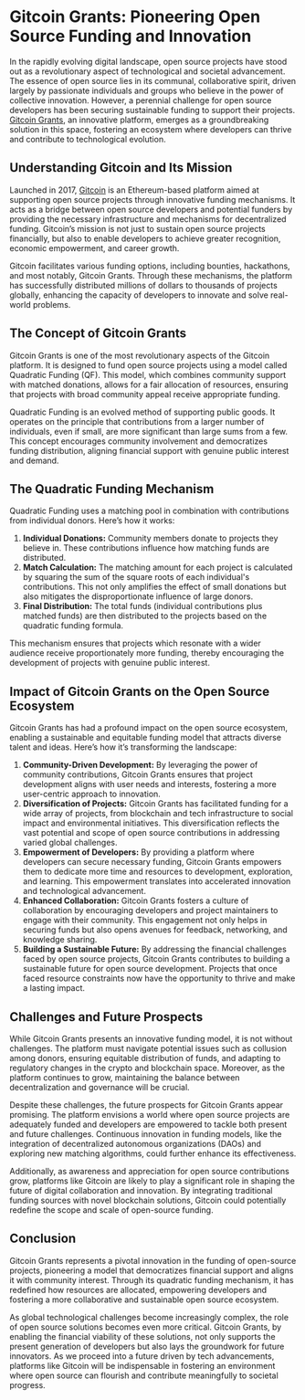 # Gitcoin Grants: Pioneering Open Source Funding and Innovation

In the rapidly evolving digital landscape, open source projects have stood out as a revolutionary aspect of technological and societal advancement. The essence of open source lies in its communal, collaborative spirit, driven largely by passionate individuals and groups who believe in the power of collective innovation. However, a perennial challenge for open source developers has been securing sustainable funding to support their projects. [Gitcoin Grants](https://gitcoin.co/grants), an innovative platform, emerges as a groundbreaking solution in this space, fostering an ecosystem where developers can thrive and contribute to technological evolution.

## Understanding Gitcoin and Its Mission

Launched in 2017, [Gitcoin](https://gitcoin.co/) is an Ethereum-based platform aimed at supporting open source projects through innovative funding mechanisms. It acts as a bridge between open source developers and potential funders by providing the necessary infrastructure and mechanisms for decentralized funding. Gitcoin’s mission is not just to sustain open source projects financially, but also to enable developers to achieve greater recognition, economic empowerment, and career growth.

Gitcoin facilitates various funding options, including bounties, hackathons, and most notably, Gitcoin Grants. Through these mechanisms, the platform has successfully distributed millions of dollars to thousands of projects globally, enhancing the capacity of developers to innovate and solve real-world problems.

## The Concept of Gitcoin Grants

Gitcoin Grants is one of the most revolutionary aspects of the Gitcoin platform. It is designed to fund open source projects using a model called Quadratic Funding (QF). This model, which combines community support with matched donations, allows for a fair allocation of resources, ensuring that projects with broad community appeal receive appropriate funding.

Quadratic Funding is an evolved method of supporting public goods. It operates on the principle that contributions from a larger number of individuals, even if small, are more significant than large sums from a few. This concept encourages community involvement and democratizes funding distribution, aligning financial support with genuine public interest and demand.

## The Quadratic Funding Mechanism

Quadratic Funding uses a matching pool in combination with contributions from individual donors. Here’s how it works:

1. **Individual Donations:** Community members donate to projects they believe in. These contributions influence how matching funds are distributed.
2. **Match Calculation:** The matching amount for each project is calculated by squaring the sum of the square roots of each individual's contributions. This not only amplifies the effect of small donations but also mitigates the disproportionate influence of large donors.
3. **Final Distribution:** The total funds (individual contributions plus matched funds) are then distributed to the projects based on the quadratic funding formula.

This mechanism ensures that projects which resonate with a wider audience receive proportionately more funding, thereby encouraging the development of projects with genuine public interest.

## Impact of Gitcoin Grants on the Open Source Ecosystem

Gitcoin Grants has had a profound impact on the open source ecosystem, enabling a sustainable and equitable funding model that attracts diverse talent and ideas. Here’s how it’s transforming the landscape:

1. **Community-Driven Development:** By leveraging the power of community contributions, Gitcoin Grants ensures that project development aligns with user needs and interests, fostering a more user-centric approach to innovation.
2. **Diversification of Projects:** Gitcoin Grants has facilitated funding for a wide array of projects, from blockchain and tech infrastructure to social impact and environmental initiatives. This diversification reflects the vast potential and scope of open source contributions in addressing varied global challenges.
3. **Empowerment of Developers:** By providing a platform where developers can secure necessary funding, Gitcoin Grants empowers them to dedicate more time and resources to development, exploration, and learning. This empowerment translates into accelerated innovation and technological advancement.
4. **Enhanced Collaboration:** Gitcoin Grants fosters a culture of collaboration by encouraging developers and project maintainers to engage with their community. This engagement not only helps in securing funds but also opens avenues for feedback, networking, and knowledge sharing.
5. **Building a Sustainable Future:** By addressing the financial challenges faced by open source projects, Gitcoin Grants contributes to building a sustainable future for open source development. Projects that once faced resource constraints now have the opportunity to thrive and make a lasting impact.

## Challenges and Future Prospects

While Gitcoin Grants presents an innovative funding model, it is not without challenges. The platform must navigate potential issues such as collusion among donors, ensuring equitable distribution of funds, and adapting to regulatory changes in the crypto and blockchain space. Moreover, as the platform continues to grow, maintaining the balance between decentralization and governance will be crucial.

Despite these challenges, the future prospects for Gitcoin Grants appear promising. The platform envisions a world where open source projects are adequately funded and developers are empowered to tackle both present and future challenges. Continuous innovation in funding models, like the integration of decentralized autonomous organizations (DAOs) and exploring new matching algorithms, could further enhance its effectiveness.

Additionally, as awareness and appreciation for open source contributions grow, platforms like Gitcoin are likely to play a significant role in shaping the future of digital collaboration and innovation. By integrating traditional funding sources with novel blockchain solutions, Gitcoin could potentially redefine the scope and scale of open-source funding.

## Conclusion

Gitcoin Grants represents a pivotal innovation in the funding of open-source projects, pioneering a model that democratizes financial support and aligns it with community interest. Through its quadratic funding mechanism, it has redefined how resources are allocated, empowering developers and fostering a more collaborative and sustainable open source ecosystem.

As global technological challenges become increasingly complex, the role of open source solutions becomes even more critical. Gitcoin Grants, by enabling the financial viability of these solutions, not only supports the present generation of developers but also lays the groundwork for future innovators. As we proceed into a future driven by tech advancements, platforms like Gitcoin will be indispensable in fostering an environment where open source can flourish and contribute meaningfully to societal progress.